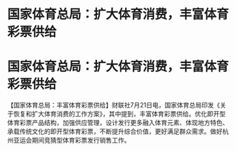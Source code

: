 # 国家体育总局：扩大体育消费，丰富体育彩票供给

# 国家体育总局：扩大体育消费，丰富体育彩票供给

【国家体育总局：丰富体育彩票供给】财联社7月21日电，国家体育总局印发《关于恢复和扩大体育消费的工作方案》，其中提到，丰富体育彩票供给。优化即开型体育彩票产品结构，加强供应管理，设计发行更多融入体育元素、体现地方特色、承载传统文化的即开型体育彩票，不断提升综合价值，更好满足群众需求。做好杭州亚运会期间竞猜型体育彩票发行销售工作。

